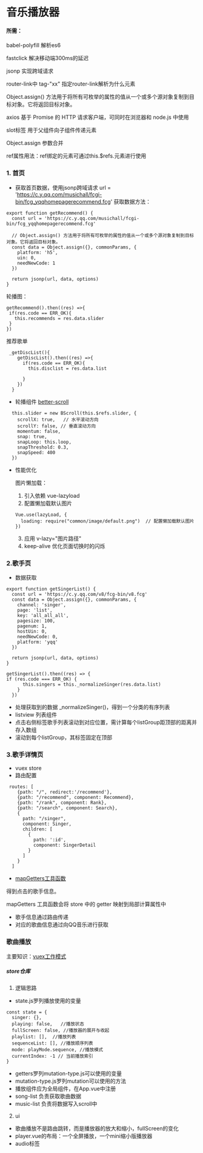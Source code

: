 # 音乐播放器
#### 所需：
babel-polyfill 解析es6

fastclick   解决移动端300ms的延迟

jsonp 实现跨域请求

router-link中 tag-"xx"  指定router-link解析为什么元素

Object.assign() 方法用于将所有可枚举的属性的值从一个或多个源对象复制到目标对象。它将返回目标对象。

axios
基于 Promise 的 HTTP 请求客户端，可同时在浏览器和 node.js 中使用

slot标签
用于父组件向子组件传递元素

Object.assign 参数合并

ref属性用法：ref绑定的元素可通过this.$refs.元素进行使用

### 1. 首页

- 获取首页数据，使用jsonp跨域请求 url = 'https://c.y.qq.com/musichall/fcgi-bin/fcg_yqqhomepagerecommend.fcg'
获取数据方法：
```
export function getRecommend() {
  const url = 'https://c.y.qq.com/musichall/fcgi-bin/fcg_yqqhomepagerecommend.fcg'

  // Object.assign() 方法用于将所有可枚举的属性的值从一个或多个源对象复制到目标对象。它将返回目标对象。
  const data = Object.assign({}, commonParams, {
    platform: 'h5',
    uin: 0,
    needNewCode: 1
  })

  return jsonp(url, data, options)
}
```
 轮播图：
 ```
getRecommend().then((res) =>{
  if(res.code == ERR_OK){
    this.recommends = res.data.slider
  }
})
```
推荐歌单
```
 _getDiscList(){
    getDiscList().then((res) =>{
      if(res.code == ERR_OK){
        this.disclist = res.data.list

      }
    })
  }
```
- 轮播组件 [better-scroll](https://www.npmjs.com/package/better-scroll)
```
  this.slider = new BScroll(this.$refs.slider, {
    scrollX: true,   // 水平滚动方向
    scrollY: false, // 垂直滚动方向
    momentum: false,
    snap: true,
    snapLoop: this.loop,
    snapThreshold: 0.3,
    snapSpeed: 400
  })
```
- 性能优化

  图片懒加载：
  1. 引入依赖 vue-lazyload
  2. 配置懒加载默认图片
  ```
  Vue.use(lazyLoad, {
    loading: require("common/image/default.png")  // 配置懒加载默认图片
  })
  ```
  3. 应用 v-lazy="图片路径"
  4.  keep-alive 优化页面切换时的闪烁
    
### 2.歌手页
- 数据获取
```
export function getSingerList() {
  const url = 'https://c.y.qq.com/v8/fcg-bin/v8.fcg'
  const data = Object.assign({}, commonParams, {
    channel: 'singer',
    page: 'list',
    key: 'all_all_all',
    pagesize: 100,
    pagenum: 1,
    hostUin: 0,
    needNewCode: 0,
    platform: 'yqq'
  })

  return jsonp(url, data, options)
}

getSingerList().then((res) => {
if (res.code === ERR_OK) {
      this.singers = this._normalizeSinger(res.data.list)
    }
  })
```
- 处理获取到的数据 _normalizeSinger()，得到一个分类的有序列表
- listview 列表组件
- 点击右侧标签歌手列表滚动到对应位置，需计算每个listGroup距顶部的距离并存入数组
- 滚动到每个listGroup，其标签固定在顶部
### 3.歌手详情页
- vuex store
- 路由配置
```
 routes: [
    {path: "/", redirect:'/recommend'},
    {path: "/recommend", component: Recommend},
    {path: "/rank", component: Rank},
    {path: "/search", component: Search},
    {
      path: "/singer",
      component: Singer,
      children: [
        {
          path: ':id',
          component: SingerDetail
        }
      ]
    }
  ]
```
- [mapGetters工具函数](http://www.imooc.com/article/14741)

得到点击的歌手信息。

mapGetters 工具函数会将 store 中的 getter 映射到局部计算属性中
- 歌手信息通过路由传递
- 对应的歌曲信息通过向QQ音乐进行获取

### 歌曲播放
主要知识：[vuex工作模式](https://vuex.vuejs.org/zh-cn/intro.html)
##### store仓库
1. 逻辑思路
- state.js罗列播放使用的变量
```
const state = {
  singer: {},
  playing: false,   //播放状态
  fullScreen: false, //播放器的展开与收起
  playlist: [],  //播放列表
  sequenceList: [], //播放顺序列表
  mode: playMode.sequence, //播放模式
  currentIndex: -1 // 当前播放索引 
}
```
- getters罗列mutation-type.js可以使用的变量
- mutation-type.js罗列mutation可以使用的方法
- 播放组件应为全局组件，在App.vue中注册
- song-list 负责获取歌曲数据
- music-list 负责将数据写入scroll中
2. ui
- 歌曲播放不是路由跳转，而是播放器的放大和缩小，fullScreen的变化
- player.vue的布局：一个全屏播放，一个mini缩小版播放器
- audio标签



